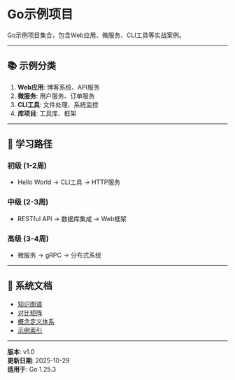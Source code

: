 ﻿# Go示例项目

Go示例项目集合，包含Web应用、微服务、CLI工具等实战案例。

---

## 📚 示例分类

1. **Web应用**: 博客系统、API服务
2. **微服务**: 用户服务、订单服务
3. **CLI工具**: 文件处理、系统监控
4. **库项目**: 工具库、框架

---

## 🎯 学习路径

### 初级 (1-2周)
- Hello World → CLI工具 → HTTP服务

### 中级 (2-3周)
- RESTful API → 数据库集成 → Web框架

### 高级 (3-4周)
- 微服务 → gRPC → 分布式系统

---

## 📖 系统文档

- [知识图谱](./00-知识图谱.md)
- [对比矩阵](./00-对比矩阵.md)
- [概念定义体系](./00-概念定义体系.md)
- [示例索引](./00-示例索引.md)

---

**版本**: v1.0  
**更新日期**: 2025-10-29  
**适用于**: Go 1.25.3

